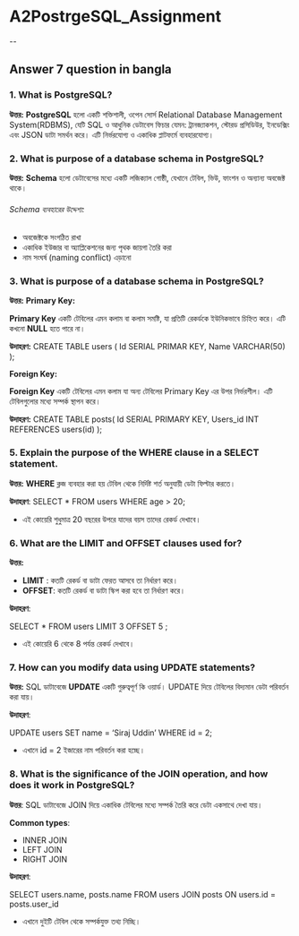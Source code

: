 
# A2PostrgeSQL_Assignment

--

## Answer 7 question in bangla

### 1. What is PostgreSQL?
**উত্তর:**
**PostgreSQL** হলো একটি শক্তিশালী, ওপেন সোর্স Relational Database Management System(RDBMS), যেটি SQL ও আধুনিক ডেটাবেস ফিচার যেমন: ট্রানজ্যাকশন, স্টোরড প্রসিডিউর, ইনডেক্সিং এবং JSON ডাটা সমর্থন করে। এটি নির্ভরযোগ্য ও একাধিক প্লাটফর্মে ব্যবহারযোগ্য।


### 2. What is purpose of a database schema in PostgreSQL?
**উত্তর:**
**Schema** হলো ডেটাবেসের মধ্যে একটি লজিক্যাল গোষ্ঠী, যেখানে টেবিল, ভিউ, ফাংশন ও অন্যান্য অবজেক্ট থাকে।
###### Schema ব্যবহারের উদ্দেশ্য:
* অবজেক্টকে সংগঠিত রাখা
* একাধিক ইউজার বা অ্যাপ্লিকেশনের জন্য পৃথক জায়গা তৈরি করা
* নাম সংঘর্ষ (naming conflict) এড়ানো
  

### 3. What is purpose of a database schema in PostgreSQL?
**উত্তর:**
**Primary Key:** 

**Primary Key** একটি টেবিলের এমন কলাম বা কলাম সমষ্টি, যা প্রতিটি রেকর্ডকে ইউনিকভাবে চিহ্নিত করে। এটি কখনো **NULL** হতে পারে না। 

**উদাহরণ:** 
CREATE TABLE users (
Id SERIAL PRIMAR KEY,
Name VARCHAR(50)
); 

**Foreign Key:**

**Foreign Key** একটি টেবিলের এমন কলাম যা অন্য টেবিলের Primary Key এর উপর নির্ভরশীল। এটি টেবিলগুলোর মধ্যে সম্পর্ক স্থাপন করে। 

**উদাহরণ:** 
CREATE TABLE posts(
Id SERIAL PRIMARY KEY,
Users_id INT REFERENCES users(id)
);

### 5. Explain the purpose of the **WHERE** clause in a **SELECT** statement.
**উত্তর:**
**WHERE** ক্লজ ব্যবহার করা হয় টেবিল থেকে নির্দিষ্ট শর্ত অনুযায়ী ডেটা ফিল্টার করতে।

**উদাহরণ**: 
SELECT * FROM users WHERE age > 20;

* এই কোয়েরি শুধুমাত্র 20 বছরের উপরে যাদের বয়স তাদের রেকর্ড দেখাবে।

### 6. What are the **LIMIT** and **OFFSET** clauses used for?
**উত্তর:**
* **LIMIT** : কতটি রেকর্ড বা ডাটা ফেরত আসবে তা নির্ধারণ করে।
* **OFFSET**: কতটি রেকর্ড বা ডাটা  স্কিপ করা হবে তা নির্ধারণ করে।

**উদাহরণ**: 

  SELECT * FROM users LIMIT 3 OFFSET 5 ;

* এই কোয়েরি 6 থেকে 8 পর্যন্ত রেকর্ড দেখাবে।

### 7. How can you modify data using **UPDATE** statements?
**উত্তর:**
SQL ডাটাবেজে **UPDATE** একটি গুরুত্বপূর্ণ কি ওয়ার্ড। UPDATE দিয়ে টেবিলের বিদ্যমান ডেটা পরিবর্তন করা যায়।

**উদাহরণ**:

UPDATE users
SET name = ‘Siraj Uddin’
WHERE id = 2;
* এখানে  id = 2 ইজারের নাম পরিবর্তন করা হচ্ছে।



### 8. What is the significance of the JOIN operation, and how does it work in PostgreSQL?
**উত্তর**:
SQL ডাটাবেজে JOIN  দিয়ে একাধিক টেবিলের মধ্যে সম্পর্ক তৈরি করে ডেটা  একসাথে দেখা যায়।

**Common types**:
* INNER JOIN
* LEFT JOIN
* RIGHT JOIN
  
**উদাহরণ**:

SELECT users.name, posts.name
FROM users
JOIN posts ON users.id = posts.user_id

* এখানে  দুইটি টেবিল থেকে সম্পর্কযুক্ত তথ্য  নিচ্ছি।
